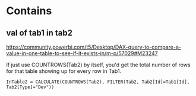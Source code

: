 # Contains

## val of tab1 in tab2
https://community.powerbi.com/t5/Desktop/DAX-query-to-compare-a-value-in-one-table-to-see-if-it-exists-in/m-p/57029#M23247

If just use COUNTROWS(Tab2) by itself, you'd get the total number of rows for that table showing up for every row in Tab1.
```
InTable2 = CALCULATE(COUNTROWS(Tab2), FILTER(Tab2, Tab2[Id]=Tab1[Id], Tab2[Type]="Dev"))
```
